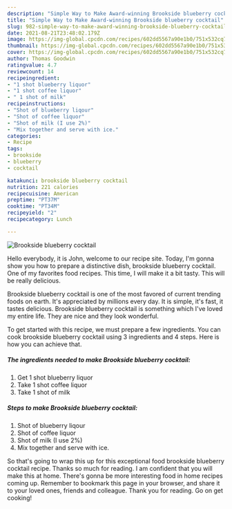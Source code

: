 ```yaml
---
description: "Simple Way to Make Award-winning Brookside blueberry cocktail"
title: "Simple Way to Make Award-winning Brookside blueberry cocktail"
slug: 982-simple-way-to-make-award-winning-brookside-blueberry-cocktail
date: 2021-08-21T23:48:02.179Z
image: https://img-global.cpcdn.com/recipes/602dd5567a90e1b0/751x532cq70/brookside-blueberry-cocktail-recipe-main-photo.jpg
thumbnail: https://img-global.cpcdn.com/recipes/602dd5567a90e1b0/751x532cq70/brookside-blueberry-cocktail-recipe-main-photo.jpg
cover: https://img-global.cpcdn.com/recipes/602dd5567a90e1b0/751x532cq70/brookside-blueberry-cocktail-recipe-main-photo.jpg
author: Thomas Goodwin
ratingvalue: 4.7
reviewcount: 14
recipeingredient:
- "1 shot blueberry liquor"
- "1 shot coffee liquor"
- " 1 shot of milk"
recipeinstructions:
- "Shot of blueberry liqour"
- "Shot of coffee liquor"
- "Shot of milk (I use 2%)"
- "Mix together and serve with ice."
categories:
- Recipe
tags:
- brookside
- blueberry
- cocktail

katakunci: brookside blueberry cocktail 
nutrition: 221 calories
recipecuisine: American
preptime: "PT37M"
cooktime: "PT34M"
recipeyield: "2"
recipecategory: Lunch

---
```



![Brookside blueberry cocktail](https://img-global.cpcdn.com/recipes/602dd5567a90e1b0/751x532cq70/brookside-blueberry-cocktail-recipe-main-photo.jpg)

Hello everybody, it is John, welcome to our recipe site. Today, I'm gonna show you how to prepare a distinctive dish, brookside blueberry cocktail. One of my favorites food recipes. This time, I will make it a bit tasty. This will be really delicious.

Brookside blueberry cocktail is one of the most favored of current trending foods on earth. It's appreciated by millions every day. It is simple, it's fast, it tastes delicious. Brookside blueberry cocktail is something which I've loved my entire life. They are nice and they look wonderful.




To get started with this recipe, we must prepare a few ingredients. You can cook brookside blueberry cocktail using 3 ingredients and 4 steps. Here is how you can achieve that.

<!--inarticleads1-->

##### The ingredients needed to make Brookside blueberry cocktail:

1. Get 1 shot blueberry liquor
1. Take 1 shot coffee liquor
1. Take  1 shot of milk




<!--inarticleads2-->

##### Steps to make Brookside blueberry cocktail:

1. Shot of blueberry liqour
1. Shot of coffee liquor
1. Shot of milk (I use 2%)
1. Mix together and serve with ice.




So that's going to wrap this up for this exceptional food brookside blueberry cocktail recipe. Thanks so much for reading. I am confident that you will make this at home. There's gonna be more interesting food in home recipes coming up. Remember to bookmark this page in your browser, and share it to your loved ones, friends and colleague. Thank you for reading. Go on get cooking!
